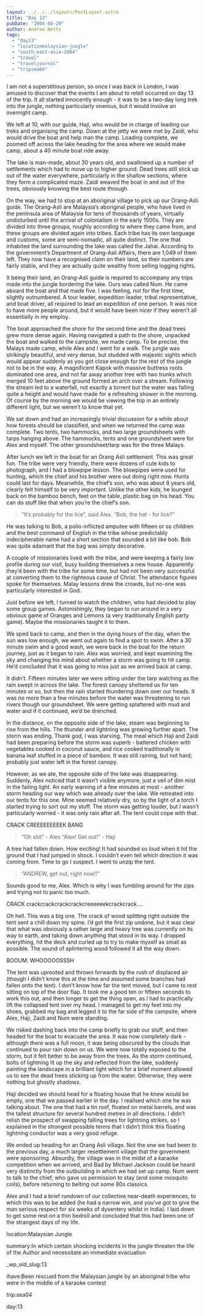 ```yaml
---
layout: ../../../layouts/PostLayout.astro
title: "Day 13"
pubDate: "2004-08-29"
author: Andrew Betts
tags: 
  - "day13"
  - "locationmalaysian-jungle"
  - "south-east-asia-2004"
  - "travel"
  - "traveljournal"
  - "tripsea04"
---
```


I am not a superstitious person, so once I was back in London, I was amused to discover that the events I am about to retell occurred on day 13 of the trip. It all started innocently enough - it was to be a two-day long trek into the jungle, nothing particularly onerous, but it would involve an overnight camp.

We left at 10, with our guide, Haji, who would be in charge of leading our treks and organising the camp. Down at the jetty we were met by Zaidi, who would drive the boat and help man the camp. Loading complete, we zoomed off across the lake heading for the area where we would make camp, about a 40 minute boat ride away.

The lake is man-made, about 30 years old, and swallowed up a number of settlements which had to move up to higher ground. Dead trees still stick up out of the water everywhere, particularly in the shallow sections, where they form a complicated maze. Zaidi weaved the boat in and out of the trees, obviously knowing the best route through.

On the way, we had to stop at an aboriginal village to pick up our Orang-Asli guide. The Orang-Asli are Malaysia’s aboriginal people, who have lived in the peninsula area of Malaysia for tens of thousands of years, virtually undisturbed until the arrival of colonialism in the early 1500s. They are divided into three groups, roughly according to where they came from, and these groups are divided again into tribes. Each tribe has its own language and customs, some are semi-nomadic, all quite distinct. The one that inhabited the land surrounding the lake was called the Jahai. According to the government’s Department of Orang-Asli Affairs, there are 1,049 of them left. They now have a recognised claim on their land, so their numbers are fairly stable, and they are actually quite wealthy from selling logging rights.

It being their land, an Orang-Asli guide is required to accompany any trips made into the jungle bordering the lake. Ours was called Num. He came aboard the boat and that made five. I was feeling, not for the first time, slightly outnumbered. A tour leader, expedition leader, tribal representative, and boat driver, all required to lead an expedition of one person. It was nice to have more people around, but it would have been nicer if they weren’t all essentially in my employ.

The boat approached the shore for the second time and the dead trees grew more dense again. Having navigated a path to the shore, unpacked the boat and walked to the campsite, we made camp. To be precise, the Malays made camp, while Alex and I went for a walk. The jungle was strikingly beautiful, and very dense, but studded with majestic sights which would appear suddenly as you got close enough for the rest of the jungle not to be in the way. A magnificent Kapok with massive buttress roots dominated one area, and not far away another tree with two trunks which merged 10 feet above the ground formed an arch over a stream. Following the stream led to a waterfall, not exactly a torrent but the water was falling quite a height and would have made for a refreshing shower in the morning. Of course by the morning we would be viewing the trip in an entirely different light, but we weren’t to know that yet.

We sat down and had an increasingly trivial discussion for a while about how forests should be classified, and when we returned the camp was complete. Two tents, two hammocks, and two large groundsheets with tarps hanging above. The hammocks, tents and one groundsheet were for Alex and myself. The other groundsheet/tarp was for the three Malays.

After lunch we left in the boat for an Orang Asli settlement. This was great fun. The tribe were very friendly, there were dozens of cute kids to photograph, and I had a blowpipe lesson. The blowpipes were used for hunting, which the chief and his brother were out doing right now. Hunts could last for days. Meanwhile, the chief’s son, who was about 8 years old, clearly felt himself to be very important. Unlike the other kids, he lounged back on the bamboo bench, feet on the table, plastic bag on his head. You can do stuff like that when you’re the chief’s son.

> “It’s probably for the lice”, said Alex. “Bob, the hat - for lice?”

He was talking to Bob, a polio-inflicted amputee with fifteen or so children and the best command of English in the tribe whose predictably indecipherable name had a short section that sounded a bit like bob. Bob was quite adamant that the bag was simply decorative.

A couple of missionaries lived with the tribe, and were keeping a fairly low profile during our visit, busy building themselves a new house. Apparently they’d been with the tribe for some time, but had not been very successful at converting them to the righteous cause of Christ. The attendance figures spoke for themselves. Malay lessons drew the crowds, but no-one was particularly interested in God.

Just before we left, I turned to watch the children, who had decided to play some group games. Astonishingly, they began to run around in a very obvious game of Oranges and Lemons (a very traditionally English party game). Maybe the missionaries taught it to them.

We sped back to camp, and then in the dying hours of the day, when the sun was low enough, we went out again to find a spot to swim. After a 30 minute swim and a good wash, we were back in the boat for the return journey, just as it began to rain. Alex was worried, and kept examining the sky and changing his mind about whether a storm was going to hit camp. He’d concluded that it was going to miss just as we arrived back at camp.

It didn’t. Fifteen minutes later we were sitting under the tarp watching as the rain swept in across the lake. The forest canopy sheltered us for ten minutes or so, but then the rain started thundering down over our heads. It was no more than a few minutes before the water was threatening to run rivers though our groundsheet. We were getting splattered with mud and water and if it continued, we’d be drenched.

In the distance, on the opposite side of the lake, steam was beginning to rise from the hills. The thunder and lightning was growing further apart. The storm was ending. Thank god, I was starving. The meal which Haji and Zaidi had been preparing before the storm was superb - battered chicken with vegetables cooked in coconut sauce, and rice cooked traditionally in banana leaf stuffed in a piece of bamboo. It was still raining, but not hard; probably just water left in the forest canopy.

However, as we ate, the opposite side of the lake was disappearing. Suddenly, Alex noticed that it wasn’t visible anymore, just a veil of dim mist in the failing light. An early warning of a few minutes at most - another storm heading our way which was already over the lake. We retreated into our tents for this one. Mine seemed relatively dry, so by the light of a torch I started trying to sort out my stuff. The storm was getting louder, but I wasn’t particularly worried - it was only rain after all. The tent could cope with that.

CRACK CREEEEEEEEEK BANG

> “Oh shit” - Alex “Alex! Get out!” - Haji

A tree had fallen down. How exciting! It had sounded so loud when it hit the ground that I had jumped in shock. I couldn’t even tell which direction it was coming from. Time to go I suspect. I went to unzip the tent.

> “ANDREW, get out, right now!!”

Sounds good to me, Alex. Which is why I was fumbling around for the zips and trying not to panic too much.

CRACK crackcrackcrackcrackcreeeeeekcrackcrack….

Oh hell. This was a big one. The crack of wood splitting right outside the tent sent a chill down my spine. I’d got the first zip undone, but it was clear that what was obviously a rather large and heavy tree was currently on its way to earth, and taking down anything that stood in its way. I dropped everything, hit the deck and curled up to try to make myself as small as possible. The sound of splintering wood followed it all the way down.

BOOUM. WHOOOOOSSSH

The tent was uprooted and thrown forwards by the rush of displaced air (though I didn’t know this at the time and assumed some branches had fallen onto the tent). I don’t know how far the tent moved, but I came to rest sitting on top of the door flap. It took me a good ten or fifteen seconds to work this out, and then longer to get the thing open, as I had to practically lift the collapsed tent over my head. I managed to get my feet into my shoes, grabbed my bag and legged it to the far side of the campsite, where Alex, Haji, Zaidi and Num were standing.

We risked dashing back into the camp briefly to grab our stuff, and then headed for the boat to evacuate the area. It was now completely dark - although there was a full moon, it was being obscured by the clouds that continued to pour rain down on us. We were now totally exposed to the storm, but it felt better to be away from the trees. As the storm continued, bolts of lightning lit up the sky and reflected from the lake, suddenly painting the landscape in a brilliant light which for a brief moment allowed us to see the dead trees sticking up from the water. Otherwise, they were nothing but ghostly shadows.

Haji decided we should head for a floating house that he knew would be empty, one that we passed earlier in the day. I realised which one he was talking about. The one that had a tin roof, floated on metal barrels, and was the tallest structure for several hundred metres in all directions. I didn’t relish the prospect of swapping falling trees for lightning strikes, so I explained in the strongest possible terms that I didn’t think this floating lightning conductor was a very good refuge.

We ended up heading for an Orang Asli village. Not the one we had been to the previous day, a much larger resettlement village that the government were sponsoring. Absurdly, the village was in the midst of a karaoke competition when we arrived, and Bad by Michael Jackson could be heard very distinctly from the outbuilding in which we had set up camp. Num went to talk to the chief, who gave us permission to stay (and some mosquito coils), before returning to belting out some 80s classics.

Alex and I had a brief rundown of our collective near-death experiences, to which this was to be added (he had a narrow win, and you’ve got to give the man serious respect for six weeks of dysentery whilst in India). I laid down to get some rest on a thin bedroll and concluded that this had been one of the strangest days of my life.

location:Malaysian Jungle

summary:In which certain shocking incidents in the jungle threaten the life of the Author and necessitate an immediate evacuation

\_wp\_old\_slug:13

ihave:Been rescued from the Malaysian jungle by an aboriginal tribe who were in the middle of a karaoke contest

trip:sea04

day:13
